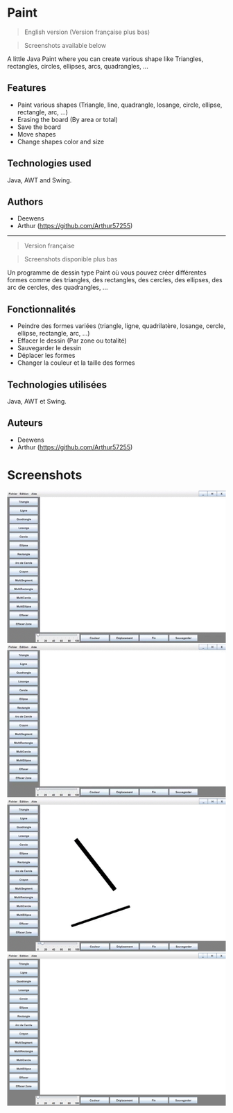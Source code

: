 # Paint

> English version (Version française plus bas)

> Screenshots available below

A little Java Paint where you can create various shape like Triangles, rectangles, circles, ellipses, arcs, quadrangles, ...

## Features
* Paint various shapes (Triangle, line, quadrangle, losange,  circle, ellipse, rectangle, arc, ...)
* Erasing the board (By area or total)
* Save the board
* Move shapes
* Change shapes color and size

## Technologies used
Java, AWT and Swing.

## Authors
* Deewens
* Arthur (https://github.com/Arthur57255)

---

> Version française

> Screenshots disponible plus bas

Un programme de dessin type Paint où vous pouvez créer différentes formes comme des triangles, des rectangles, des cercles, des ellipses, des arc de cercles, des quadrangles, ...

## Fonctionnalités
* Peindre des formes variées (triangle, ligne, quadrilatère, losange, cercle, ellipse, rectangle, arc, ...)
* Effacer le dessin (Par zone ou totalité)
* Sauvegarder le dessin
* Déplacer les formes
* Changer la couleur et la taille des formes

## Technologies utilisées
Java, AWT et Swing.

## Auteurs
* Deewens
* Arthur (https://github.com/Arthur57255)

# Screenshots

![first](./img/dao_1.gif)
![second](./img/dao_2.gif)
![third](./img/dao_3.gif)
![last](./img/dao_white.png)
